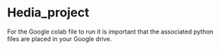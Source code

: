 # Hedia_project
For the Google colab file to run it is important that the associated python files are placed in your Google drive. 
